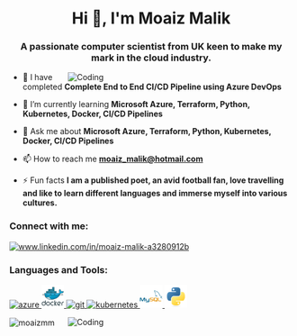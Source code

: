 <h1 align="center">Hi 👋, I'm Moaiz Malik</h1>
<h3 align="center">A passionate computer scientist from UK keen to make my mark in the cloud industry.</h3>
<img align="right" alt="Coding" width="400" src="https://azure.github.io/actions/img/automate_workflows_gif.gif">


- 🔭 I have completed **Complete End to End CI/CD Pipeline using Azure DevOps**

- 🌱 I’m currently learning **Microsoft Azure, Terraform, Python, Kubernetes, Docker, CI/CD Pipelines**

- 💬 Ask me about **Microsoft Azure, Terraform, Python, Kubernetes, Docker, CI/CD Pipelines**

- 📫 How to reach me **moaiz_malik@hotmail.com**

- ⚡ Fun facts **I am a published poet, an avid football fan, love travelling and like to learn different languages and immerse myself into various cultures.**


<h3 align="left">Connect with me:</h3>
<p align="left">
<a href="https://linkedin.com/in/www.linkedin.com/in/moaiz-malik-a3280912b" target="blank"><img align="center" src="https://raw.githubusercontent.com/rahuldkjain/github-profile-readme-generator/master/src/images/icons/Social/linked-in-alt.svg" alt="www.linkedin.com/in/moaiz-malik-a3280912b" height="30" width="40" /></a>
</p>

<h3 align="left">Languages and Tools:</h3>
<p align="left"> <a href="https://azure.microsoft.com/en-in/" target="_blank" rel="noreferrer"> <img src="https://www.vectorlogo.zone/logos/microsoft_azure/microsoft_azure-icon.svg" alt="azure" width="40" height="40"/> </a> <a href="https://www.docker.com/" target="_blank" rel="noreferrer"> <img src="https://raw.githubusercontent.com/devicons/devicon/master/icons/docker/docker-original-wordmark.svg" alt="docker" width="40" height="40"/> </a> <a href="https://git-scm.com/" target="_blank" rel="noreferrer"> <img src="https://www.vectorlogo.zone/logos/git-scm/git-scm-icon.svg" alt="git" width="40" height="40"/> </a> <a href="https://kubernetes.io" target="_blank" rel="noreferrer"> <img src="https://www.vectorlogo.zone/logos/kubernetes/kubernetes-icon.svg" alt="kubernetes" width="40" height="40"/> </a> <a href="https://www.mysql.com/" target="_blank" rel="noreferrer"> <img src="https://raw.githubusercontent.com/devicons/devicon/master/icons/mysql/mysql-original-wordmark.svg" alt="mysql" width="40" height="40"/> </a> <a href="https://www.python.org" target="_blank" rel="noreferrer"> <img src="https://raw.githubusercontent.com/devicons/devicon/master/icons/python/python-original.svg" alt="python" width="40" height="40"/> </a> </p>
<img align="right" alt="Coding" width="400" src="https://media3.giphy.com/media/v1.Y2lkPTc5MGI3NjExbW1mbW9lM2hpb3pveG5hOGF2ajd3aXJvbXU4YWU4dnU1YzdhZDB5OSZlcD12MV9pbnRlcm5hbF9naWZfYnlfaWQmY3Q9Zw/CBFOxlDsuAaozaE1D5/giphy.gif">

<p><img align="center" src="https://github-readme-stats.vercel.app/api/top-langs?username=moaizmm&show_icons=true&locale=en&layout=compact" alt="moaizmm" /></p>



